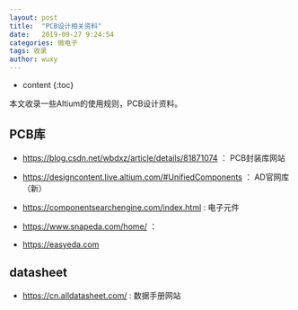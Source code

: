 ```yaml
---
layout: post
title:  "PCB设计相关资料"
date:   2019-09-27 9:24:54
categories: 微电子
tags: 收录
author: wuxy
---
```


* content
{:toc}

本文收录一些Altium的使用规则，PCB设计资料。

## PCB库
- https://blog.csdn.net/wbdxz/article/details/81871074 ： PCB封装库网站
- https://designcontent.live.altium.com/#UnifiedComponents ： AD官网库（新）

- https://componentsearchengine.com/index.html : 电子元件
- https://www.snapeda.com/home/ ：
- https://easyeda.com


## datasheet
- https://cn.alldatasheet.com/ : 数据手册网站
